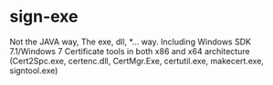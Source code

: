 # sign-exe
Not the JAVA way, The exe, dll, *... way. Including Windows SDK 7.1/Windows 7 Certificate tools in both x86 and x64 architecture (Cert2Spc.exe, certenc.dll, CertMgr.Exe, certutil.exe, makecert.exe, signtool.exe)
